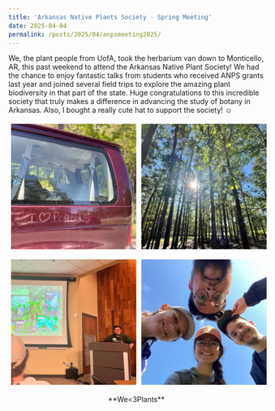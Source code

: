 ```yaml
---
title: 'Arkansas Native Plants Society - Spring Meeting'
date: 2025-04-04
permalink: /posts/2025/04/anpsmeeting2025/
---
```


We, the plant people from UofA, took the herbarium van down to Monticello, AR, this past weekend to attend the Arkansas Native Plant Society! We had the chance to enjoy fantastic talks from students who received ANPS grants last year and joined several field trips to explore the amazing plant biodiversity in that part of the state. Huge congratulations to this incredible society that truly makes a difference in advancing the study of botany in Arkansas. Also, I bought a really cute hat to support the society! ☺️

<div style="display: grid; grid-template-columns: repeat(2, 1fr); gap: 10px;">
  <img src="/images/anps1.jpg" width="375" style="margin: 5px;" >
  <img src="/images/anps2.jpeg" width="375" style="margin: 5px;" >
  <img src="/images/anps3.jpeg" width="375" style="margin: 5px;" >
  <img src="/images/anps4.jpeg" width="375" style="margin: 5px;" >  
</div>

<div style="text-align: center; margin-top: 15px;">
  **We<3Plants**
</div>
